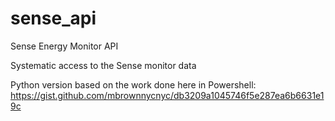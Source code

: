 # sense_api
Sense Energy Monitor API

Systematic access to the Sense monitor data

Python version based on the work done here in Powershell:
https://gist.github.com/mbrownnycnyc/db3209a1045746f5e287ea6b6631e19c
